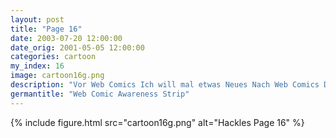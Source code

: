 ```yaml
---
layout: post
title: "Page 16"
date: 2003-07-20 12:00:00
date_orig: 2001-05-05 12:00:00
categories: cartoon
my_index: 16
image: cartoon16g.png
description: "Vor Web Comics Ich will mal etwas Neues Nach Web Comics Diesen hab ich noch nie gesehen Nur noch ein Comic Strip dann gehe ich ins Bett Ist es Leben jetzt nicht besser So eine Auswahl Ich kann nicht aufhören zu lesen Hey der sieht wie ich aus hackles"
germantitle: "Web Comic Awareness Strip"
---
```


{% include figure.html src="cartoon16g.png" alt="Hackles Page 16"  %}
